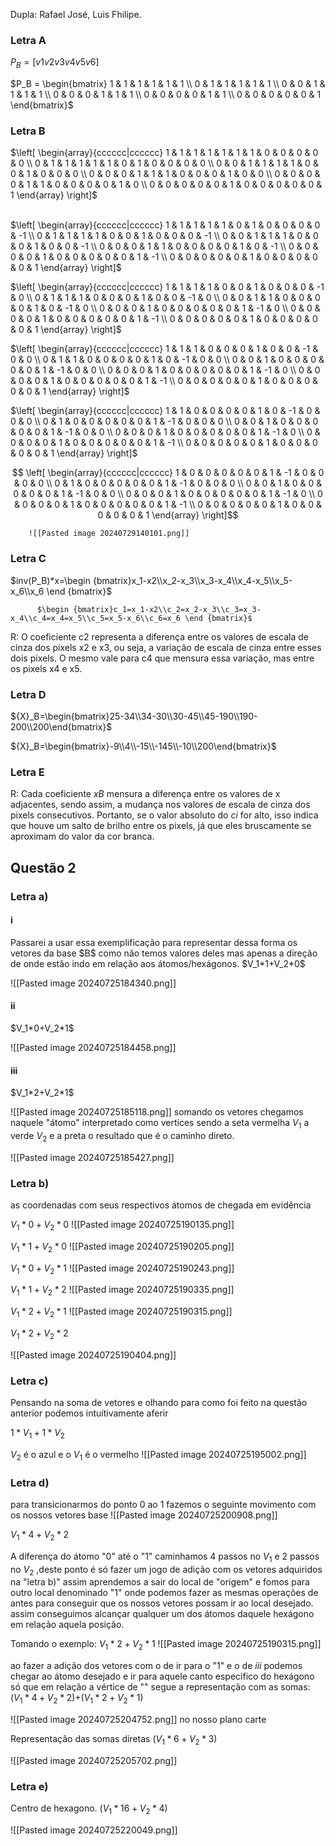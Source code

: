 Dupla: Rafael José, Luis Fhilipe.

<h3>Letra A</h3>

$P_B=[v1 v2 v3 v4 v5 v6]$

 $P_B = \begin{bmatrix} 1 & 1 & 1 & 1 & 1 & 1 \\ 0 & 1 & 1 & 1 & 1 & 1 \\ 0 & 0 & 1 & 1 & 1 & 1 \\ 0 & 0 & 0 & 1 & 1 & 1 \\ 0 & 0 & 0 & 0 & 1 & 1 \\ 0 & 0 & 0 & 0 & 0 & 1 \end{bmatrix}$

<h3>Letra B</h3>

$\left[ \begin{array}{cccccc|cccccc} 1 & 1 & 1 & 1 & 1 & 1 & 1 & 0 & 0 & 0 & 0 & 0  \\ 0 & 1 & 1 & 1 & 1 & 1 & 0 & 1 & 0 & 0 & 0 & 0  \\ 0 & 0 & 1 & 1 & 1 & 1 & 0 & 0 & 1 & 0 & 0 & 0  \\ 0 & 0 & 0 & 1 & 1 & 1 & 0 & 0 & 0 & 1 & 0 & 0  \\ 0 & 0 & 0 & 0 & 1 & 1 & 0 & 0 & 0 & 0 & 1 & 0 \\ 0 & 0 & 0 & 0 & 0 & 1 & 0 & 0 & 0 & 0 & 0 & 1  \end{array} \right]$

\
$\left[ \begin{array}{cccccc|cccccc} 1 & 1 & 1 & 1 & 1 & 0 & 1 & 0 & 0 & 0 & 0 & -1 \\ 0 & 1 & 1 & 1 & 1 & 0 & 0 & 1 & 0 & 0 & 0 & -1 \\ 0 & 0 & 1 & 1 & 1 & 0 & 0 & 0 & 1 & 0 & 0 & -1 \\ 0 & 0 & 0 & 1 & 1 & 0 & 0 & 0 & 0 & 1 & 0 & -1 \\ 0 & 0 & 0 & 0 & 1 & 0 & 0 & 0 & 0 & 0 & 1 & -1 \\ 0 & 0 & 0 & 0 & 0 & 1 & 0 & 0 & 0 & 0 & 0 & 1 \end{array} \right]$

$\left[ \begin{array}{cccccc|cccccc} 1 & 1 & 1 & 1 & 0 & 0 & 1 & 0 & 0 & 0 & -1 & 0  \\ 0 & 1 & 1 & 1 & 0 & 0 & 0 & 1 & 0 & 0 & -1 & 0  \\ 0 & 0 & 1 & 1 & 0 & 0 & 0 & 0 & 1 & 0 & -1 & 0  \\ 0 & 0 & 0 & 1 & 0 & 0 & 0 & 0 & 0 & 1 & -1 & 0  \\ 0 & 0 & 0 & 0 & 1 & 0 & 0 & 0 & 0 & 0 & 1 & -1 \\ 0 & 0 & 0 & 0 & 0 & 1 & 0 & 0 & 0 & 0 & 0 & 1 \end{array} \right]$

$\left[ \begin{array}{cccccc|cccccc} 1 & 1 & 1 & 0 & 0 & 0 & 1 & 0 & 0 & -1 & 0 & 0 \\ 0 & 1 & 1 & 0 & 0 & 0 & 0 & 1 & 0 & -1 & 0 & 0 \\ 0 & 0 & 1 & 0 & 0 & 0 & 0 & 0 & 1 & -1 & 0 & 0 \\ 0 & 0 & 0 & 1 & 0 & 0 & 0 & 0 & 0 & 1 & -1 & 0 \\ 0 & 0 & 0 & 0 & 1 & 0 & 0 & 0 & 0 & 0 & 1 & -1 \\ 0 & 0 & 0 & 0 & 0 & 1 & 0 & 0 & 0 & 0 & 0 & 1 \end{array} \right]$

$\left[ \begin{array}{cccccc|cccccc} 1 & 1 & 0 & 0 & 0 & 0 & 1 & 0 & -1 & 0 & 0 & 0 \\ 0 & 1 & 0 & 0 & 0 & 0 & 0 & 1 & -1 & 0 & 0 & 0 \\ 0 & 0 & 1 & 0 & 0 & 0 & 0 & 0 & 1 & -1 & 0 & 0 \\ 0 & 0 & 0 & 1 & 0 & 0 & 0 & 0 & 0 & 1 & -1 & 0 \\ 0 & 0 & 0 & 0 & 1 & 0 & 0 & 0 & 0 & 0 & 1 & -1 \\ 0 & 0 & 0 & 0 & 0 & 1 & 0 & 0 & 0 & 0 & 0 & 1 \end{array} \right]$

$$
\left[
\begin{array}{cccccc|cccccc}
1 & 0 & 0 & 0 & 0 & 0 & 1 & -1 & 0 & 0 & 0 & 0 \\
0 & 1 & 0 & 0 & 0 & 0 & 0 & 1 & -1 & 0 & 0 & 0 \\
0 & 0 & 1 & 0 & 0 & 0 & 0 & 0 & 1 & -1 & 0 & 0 \\
0 & 0 & 0 & 1 & 0 & 0 & 0 & 0 & 0 & 1 & -1 & 0 \\
0 & 0 & 0 & 0 & 1 & 0 & 0 & 0 & 0 & 0 & 1 & -1 \\
0 & 0 & 0 & 0 & 0 & 1 & 0 & 0 & 0 & 0 & 0 & 1 
\end{array}
\right]$$

		![[Pasted image 20240729140101.png]]

<h3>Letra C</h3>

$inv(P_B)*x=\begin {bmatrix}x_1-x2\\x_2-x_3\\x_3-x_4\\x_4-x_5\\x_5-x_6\\x_6 \end {bmatrix}$


		  $\begin {bmatrix}c_1=x_1-x2\\c_2=x_2-x_3\\c_3=x_3-x_4\\c_4=x_4=x_5\\c_5=x_5-x_6\\c_6=x_6 \end {bmatrix}$
		

R: O coeficiente c2 representa a diferença entre os valores de escala de cinza dos pixels x2 e x3, ou seja, a variação de escala de cinza entre esses dois pixels. O mesmo vale para c4 que mensura essa variação, mas entre os pixels x4 e x5.

<h3>Letra D</h3>

${X}_B=\begin{bmatrix}25-34\\34-30\\30-45\\45-190\\190-200\\200\end{bmatrix}$

${X}_B=\begin{bmatrix}-9\\4\\-15\\-145\\-10\\200\end{bmatrix}$

<h3>Letra E</h3>

R: Cada coeficiente ${x}B$ mensura a diferença entre os valores de x adjacentes, sendo assim, a mudança nos valores de escala de cinza dos pixels consecutivos. Portanto, se o valor absoluto do $ci$ for alto, isso indica que houve um salto de brilho entre os pixels, já que eles bruscamente se aproximam do valor da cor branca.
<h2>Questão 2</h2>

<h3>Letra a)</h3>
<h4>i</h4> 
Passarei a usar essa exemplificação para representar dessa forma os vetores da base $B$ como não temos valores deles mas apenas a direção de onde estão indo em relação aos átomos/hexágonos.
$V_1*1+V_2*0$

![[Pasted image 20240725184340.png]]
<h4>ii</h4>
$V_1*0+V_2*1$

![[Pasted image 20240725184458.png]]
<h4>iii</h4>
$V_1*2+V_2*1$

![[Pasted image 20240725185118.png]]
somando os vetores chegamos naquele "átomo" interpretado como vertices sendo a seta vermelha $V_1$ a verde $V_2$ e a preta o resultado  que é o caminho direto. 

![[Pasted image 20240725185427.png]]
<h3>Letra b)</h3>
as coordenadas com seus respectivos átomos de chegada em evidência

$V_1*0+V_2*0$
![[Pasted image 20240725190135.png]]


$V_1*1+V_2*0$
![[Pasted image 20240725190205.png]]



$V_1*0+V_2*1$
![[Pasted image 20240725190243.png]]


$V_1*1+V_2*2$
![[Pasted image 20240725190335.png]]


$V_1*2+V_2*1$
![[Pasted image 20240725190315.png]]


$V_1*2+V_2*2$

![[Pasted image 20240725190404.png]]

<h3>Letra c)</h3>
Pensando na soma de vetores e olhando para como foi feito na questão anterior podemos intuitivamente aferir

$1*V_1+1*V_2$

$V_2$  é o azul e o $V_1$  é o vermelho
![[Pasted image 20240725195002.png]]

<h3>Letra d)</h3>
para transicionarmos do ponto 0 ao 1 fazemos o seguinte movimento com os nossos vetores base
![[Pasted image 20240725200908.png]]


$V_1*4+V_2*2$ 

A diferença do átomo "0" até o "1" 
caminhamos 4 passos no $V_1$ e 2 passos no $V_2$  ,deste ponto é só fazer um jogo de adição com os vetores adquiridos na "letra b)" assim aprendemos a sair do local de "origem" e fomos para outro local denominado "1" onde podemos fazer as mesmas operações de antes para conseguir que os nossos vetores possam ir ao local desejado.
assim conseguimos alcançar qualquer um dos átomos daquele hexágono em relação aquela posição.

Tomando o exemplo:
$V_1*2+V_2*1$
![[Pasted image 20240725190315.png]]

ao fazer a adição dos vetores com o de ir para o "1" e  o de $iii$ podemos chegar ao átomo desejado e ir para aquele canto especifico do hexágono só que em relação a vértice de ""  segue a representação com as somas:
$(V_1*4+V_2*2)$+$(V_1*2+V_2*1)$

![[Pasted image 20240725204752.png]]
no nosso plano carte

Representação das somas diretas
$(V_1*6+V_2*3)$


![[Pasted image 20240725205702.png]]


<h3>Letra e)</h3>

Centro de hexagono.
$(V_1*16+V_2*4)$

![[Pasted image 20240725220049.png]]
